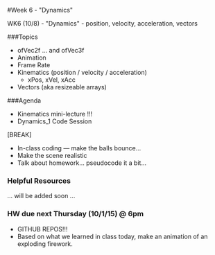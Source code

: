 #Week 6 - "Dynamics"

WK6 (10/8) - "Dynamics" - position, velocity, acceleration, vectors

###Topics

* ofVec2f ... and ofVec3f
* Animation
* Frame Rate
* Kinematics (position / velocity / acceleration)
	* xPos, xVel, xAcc 
* Vectors (aka resizeable arrays)

###Agenda

* Kinematics mini-lecture !!!
* Dynamics_1 Code Session

[BREAK]

* In-class coding — make the balls bounce...
* Make the scene realistic
* Talk about homework... pseudocode it a bit...

### Helpful Resources

... will be added soon ...

### HW due next Thursday (10/1/15) @ 6pm

* GITHUB REPOS!!!
* Based on what we learned in class today, make an animation of an exploding firework.

